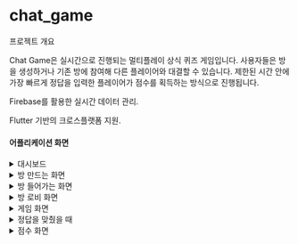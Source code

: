 # chat_game
프로젝트 개요

Chat Game은 실시간으로 진행되는 멀티플레이 상식 퀴즈 게임입니다. 사용자들은 방을 생성하거나 기존 방에 참여해 다른 플레이어와 대결할 수 있습니다. 제한된 시간 안에 가장 빠르게 정답을 입력한 플레이어가 점수를 획득하는 방식으로 진행됩니다.

Firebase를 활용한 실시간 데이터 관리.

Flutter 기반의 크로스플랫폼 지원.


<h4>어플리케이션 화면</h4>
<details>
  <summary>대시보드</summary>
  <img src="assets/images/KakaoTalk_20241210_143741849.jpg" alt="대시보드" width="600">
</details>

<details>
  <summary>방 만드는 화면</summary>
  <img src="assets/images/KakaoTalk_20241220_135517016.jpg" alt="방 만드는 화면" width="600">
</details>

<details>
  <summary>방 들어가는 화면</summary>
  <img src="assets/images/KakaoTalk_20241210_143741300.jpg" alt="방 들어가는 화면" width="600">
</details>

<details>
  <summary>방 로비 화면</summary>
  <img src="assets/images/KakaoTalk_20241210_143740859.jpg" alt="방 로비 화면" width="600">
</details>

<details>
  <summary>게임 화면</summary>
  <img src="assets/images/KakaoTalk_20241210_143739269.jpg" alt="게임 화면" width="600">
</details>

<details>
  <summary>정답을 맞췄을 때</summary>
  <img src="assets/images/KakaoTalk_20241210_143738300.jpg" alt="정답을 맞췄을 때" width="600">
</details>

<details>
  <summary>점수 화면</summary>
  <img src="assets/images/KakaoTalk_20241210_143737124.jpg" alt="점수 화면" width="600">
</details>

